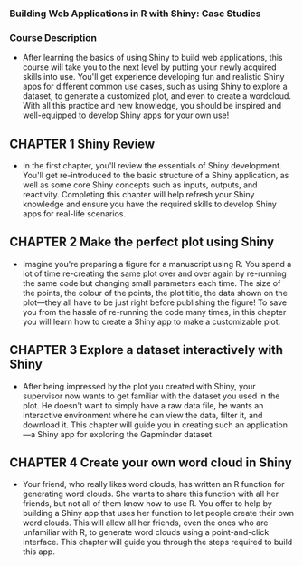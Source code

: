 ### Building Web Applications in R with Shiny: Case Studies
### Course Description

* After learning the basics of using Shiny to build web applications, this course will take you to the next level by putting your newly acquired skills into use. You'll get experience developing fun and realistic Shiny apps for different common use cases, such as using Shiny to explore a dataset, to generate a customized plot, and even to create a wordcloud. With all this practice and new knowledge, you should be inspired and well-equipped to develop Shiny apps for your own use!

## CHAPTER 1 Shiny Review

* In the first chapter, you'll review the essentials of Shiny development. You'll get re-introduced to the basic structure of a Shiny application, as well as some core Shiny concepts such as inputs, outputs, and reactivity. Completing this chapter will help refresh your Shiny knowledge and ensure you have the required skills to develop Shiny apps for real-life scenarios.

## CHAPTER 2 Make the perfect plot using Shiny
* Imagine you're preparing a figure for a manuscript using R. You spend a lot of time re-creating the same plot over and over again by re-running the same code but changing small parameters each time. The size of the points, the colour of the points, the plot title, the data shown on the plot—they all have to be just right before publishing the figure! To save you from the hassle of re-running the code many times, in this chapter you will learn how to create a Shiny app to make a customizable plot.

## CHAPTER 3 Explore a dataset interactively with Shiny

* After being impressed by the plot you created with Shiny, your supervisor now wants to get familiar with the dataset you used in the plot. He doesn't want to simply have a raw data file, he wants an interactive environment where he can view the data, filter it, and download it. This chapter will guide you in creating such an application—a Shiny app for exploring the Gapminder dataset.

## CHAPTER 4 Create your own word cloud in Shiny
* Your friend, who really likes word clouds, has written an R function for generating word clouds. She wants to share this function with all her friends, but not all of them know how to use R. You offer to help by building a Shiny app that uses her function to let people create their own word clouds. This will allow all her friends, even the ones who are unfamiliar with R, to generate word clouds using a point-and-click interface. This chapter will guide you through the steps required to build this app.

